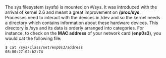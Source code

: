 The sys filesystem (sysfs) is mounted on #/sys. It was introduced with the arrival of kernel 2.6 and meant a great improvement on **/proc/sys**.
Processes need to interact with the devices in /dev and so the kernel needs a directory which contains information about these hardware devices. This directory is /sys and its data is orderly arranged into categories. For instance, to check on the **MAC address** of your network card (**enp0s3**), you would cat the following file:

```
$ cat /sys/class/net/enp0s3/address
08:00:27:02:b2:74
```